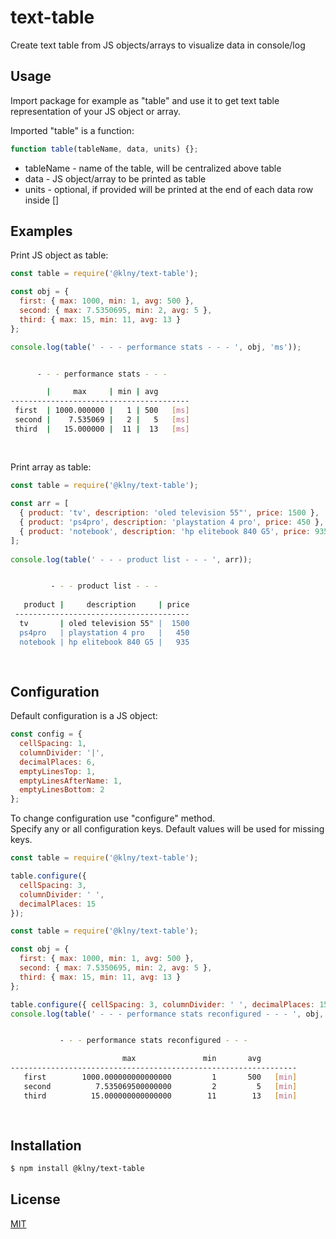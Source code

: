 # text-table
Create text table from JS objects/arrays to visualize data in console/log

## Usage
Import package for example as "table" and use it to get text table representation of your JS object or array.  

Imported "table" is a function:
```js
function table(tableName, data, units) {};
```

 * tableName - name of the table, will be centralized above table
 * data - JS object/array to be printed as table
 * units - optional, if provided will be printed at the end of each data row inside []

## Examples
Print JS object as table:  
```js
const table = require('@klny/text-table');

const obj = {
  first: { max: 1000, min: 1, avg: 500 },
  second: { max: 7.5350695, min: 2, avg: 5 },
  third: { max: 15, min: 11, avg: 13 }
};

console.log(table(' - - - performance stats - - - ', obj, 'ms'));
```

```sh

      - - - performance stats - - -

        |     max     | min | avg
----------------------------------------
 first  | 1000.000000 |   1 | 500   [ms]
 second |    7.535069 |   2 |   5   [ms]
 third  |   15.000000 |  11 |  13   [ms]
 
 
```

Print array as table:
```js
const table = require('@klny/text-table');
 
const arr = [
  { product: 'tv', description: 'oled television 55"', price: 1500 },
  { product: 'ps4pro', description: 'playstation 4 pro', price: 450 },
  { product: 'notebook', description: 'hp elitebook 840 G5', price: 935 }
];
 
console.log(table(' - - - product list - - - ', arr));
```
 
```sh

         - - - product list - - -
 
   product |     description     | price
 ---------------------------------------
  tv       | oled television 55" |  1500
  ps4pro   | playstation 4 pro   |   450
  notebook | hp elitebook 840 G5 |   935
  
  
```

## Configuration
Default configuration is a JS object:  
```js
const config = {
  cellSpacing: 1,
  columnDivider: '|',
  decimalPlaces: 6,
  emptyLinesTop: 1,
  emptyLinesAfterName: 1,
  emptyLinesBottom: 2
};
```

To change configuration use "configure" method.  
Specify any or all configuration keys. Default values will be used for missing keys.
```js
const table = require('@klny/text-table');

table.configure({
  cellSpacing: 3,
  columnDivider: ' ',
  decimalPlaces: 15
});
```

```js
const table = require('@klny/text-table');

const obj = {
  first: { max: 1000, min: 1, avg: 500 },
  second: { max: 7.5350695, min: 2, avg: 5 },
  third: { max: 15, min: 11, avg: 13 }
};

table.configure({ cellSpacing: 3, columnDivider: ' ', decimalPlaces: 15 });
console.log(table(' - - - performance stats reconfigured - - - ', obj, 'min'));
```

```sh

           - - - performance stats reconfigured - - -

                         max               min       avg
----------------------------------------------------------------
   first        1000.000000000000000         1       500   [min]
   second          7.535069500000000         2         5   [min]
   third          15.000000000000000        11        13   [min]
   
   
```

## Installation
```bash
$ npm install @klny/text-table
```

## License

  [MIT](LICENSE)